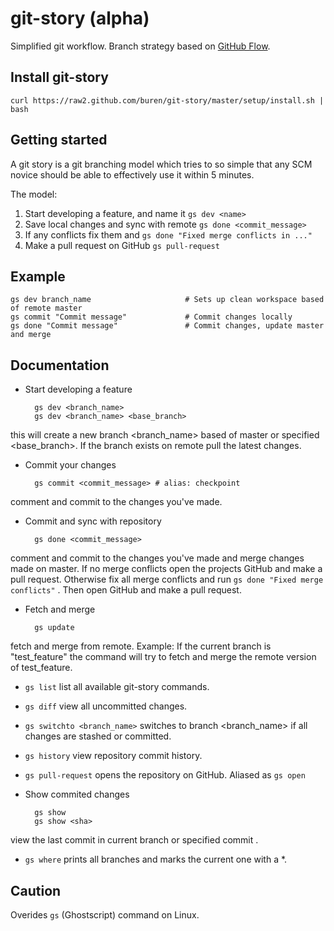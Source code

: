 # git-story (alpha)


Simplified git workflow.
Branch strategy based on [GitHub Flow](http://scottchacon.com/2011/08/31/github-flow.html).

## Install git-story

    curl https://raw2.github.com/buren/git-story/master/setup/install.sh | bash

## Getting started
A git story is a git branching model which tries to so simple that any SCM novice should be able to effectively use it within 5 minutes.

The model:

1. Start developing a feature, and name it `gs dev <name>`
2. Save local changes and sync with remote `gs done <commit_message>`
3. If any conflicts fix them and `gs done "Fixed merge conflicts in ..."`
4. Make a pull request on GitHub `gs pull-request`
 
## Example

    gs dev branch_name                     # Sets up clean workspace based of remote master
    gs commit "Commit message"             # Commit changes locally
    gs done "Commit message"               # Commit changes, update master and merge

## Documentation

* Start developing a feature

        gs dev <branch_name>
        gs dev <branch_name> <base_branch>
this will create a new branch <branch_name> based of master or specified <base_branch>. If the branch exists on remote pull the latest changes.

* Commit your changes

        gs commit <commit_message> # alias: checkpoint
comment and commit to the changes you've made.

* Commit and sync with repository

        gs done <commit_message>
comment and commit to the changes you've made and merge changes made on master. If no merge conflicts open the projects GitHub and make a pull request. Otherwise fix all merge conflicts and run `gs done "Fixed merge conflicts"` . Then open GitHub and make a pull request.

* Fetch and merge

        gs update
fetch and merge from remote.
Example: If the current branch is "test_feature" the command will try to fetch and merge the remote version of test_feature.

* ```gs list``` list all available git-story commands.

* ```gs diff``` view all uncommitted changes.

* ```gs switchto <branch_name>``` switches to branch <branch_name> if all changes are stashed or committed.

* ```gs history``` view repository commit history.

* ```gs pull-request``` opens the repository on GitHub. Aliased as `gs open`

* Show commited changes

        gs show
        gs show <sha>
view the last commit in current branch or specified commit <sha>.

* ```gs where``` prints all branches and marks the current one with a *.

## Caution
Overides ```gs``` (Ghostscript) command on Linux.
